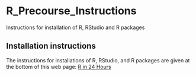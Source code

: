 # R_Precourse_Instructions
Instructions for installation of R, RStudio and R packages


## Installation instructions 

The instructions for installations of R, RStudio, and R packages are given at the bottom of this web page:
[R in 24 Hours](https://www.mango-solutions.com/teach-yourself-r-in-24-hours-book/)




